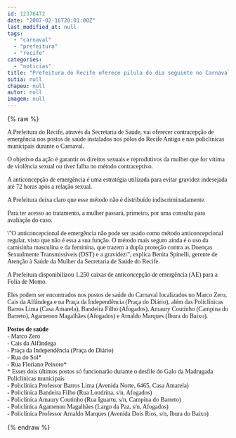 ```yaml
---
id: 12376472
date: "2007-02-16T20:01:00Z"
last_modified_at: null
tags:
  - "carnaval"
  - "prefeitura"
  - "recife"
categories:
  - "noticias"
title: "Prefeitura do Recife oferece pilula do dia seguinte no Carnaval"
sutia: null
chapeu: null
autor: null
imagem: null
---
```

{% raw %}
<p><P><FONT face=Verdana>A Prefeitura do Recife, através da Secretaria de Saúde, vai oferecer contracepção de emergência nos postos de saúde instalados nos pólos do Recife Antigo e nas policlínicas municipais durante o Carnaval.</FONT></P></p>
<p><P><FONT face=Verdana>O objetivo da ação é garantir os direitos sexuais e reprodutivos da mulher que for vítima de violência sexual ou tiver falha no método contraceptivo.</FONT></P></p>
<p><P><FONT face=Verdana>A anticoncepção de emergência é uma estratégia utilizada para evitar gravidez indesejada até 72 horas após a relação sexual. </FONT></P></p>
<p><P><FONT face=Verdana>A Prefeitura deixa claro que esse método não é distribuído indiscriminadamente. </FONT></P></p>
<p><P><FONT face=Verdana>Para ter acesso ao tratamento, a mulher passará, primeiro, por uma consulta para avaliação do caso.&nbsp; </FONT></P></p>
<p><P><FONT face=Verdana>\"O anticoncepcional de emergência não pode ser usado como método anticoncepcional regular, visto que não é essa a sua função. O método mais seguro ainda é o uso da camisinha masculina e da feminina, que trazem a dupla proteção contra as Doenças Sexualmente Transmissíveis (DST) e a gravidez\", explica Benita Spinelli, gerente de Atenção à Saúde da Mulher da Secretaria de Saúde do Recife. </FONT></P></p>
<p><P><FONT face=Verdana>A Prefeitura disponibilizou 1.250 caixas de anticoncepção de emergência (AE) para a Folia de Momo. </FONT></P></p>
<p><P><FONT face=Verdana>Eles podem ser encontrados nos postos de saúde do Carnaval localizados no Marco Zero, Cais da Alfândega e na Praça da Independência (Praça do Diário), além das Policlínicas Barros Lima (Casa Amarela), Bandeira Filho (Afogados), Amaury Coutinho (Campina do Barreto), Agamenon Magalhães (Afogados) e Arnaldo Marques (Ibura do Baixo). </FONT></P></p>
<p><P><FONT face=Verdana><STRONG>Postos de saúde<BR></STRONG></FONT><FONT face=Verdana>- Marco Zero<BR>- Cais da Alfândega<BR>- Praça da Independência (Praça do Diário)<BR>- Rua do Sol*<BR>- Rua Floriano Peixoto*<BR>* Esses dois últimos postos só funcionarão durante o desfile do Galo da Madrugada<BR>Policlínicas municipais<BR>- Policlínica Professor Barros Lima (Avenida Norte, 6465, Casa Amarela)<BR>- Policlínica Bandeira Filho (Rua Londrina, s/n, Afogados)<BR>- Policlínica Amaury Coutinho (Rua Iguartu, s/n, Campina do Barreto)<BR>- Policlínica Agamenon Magalhães (Largo da Paz, s/n, Afogados)<BR>- Policlínica Professor Arnaldo Marques (Avenida Dois Rios, s/n, Ibura do Baixo)</FONT></P> </p>
{% endraw %}